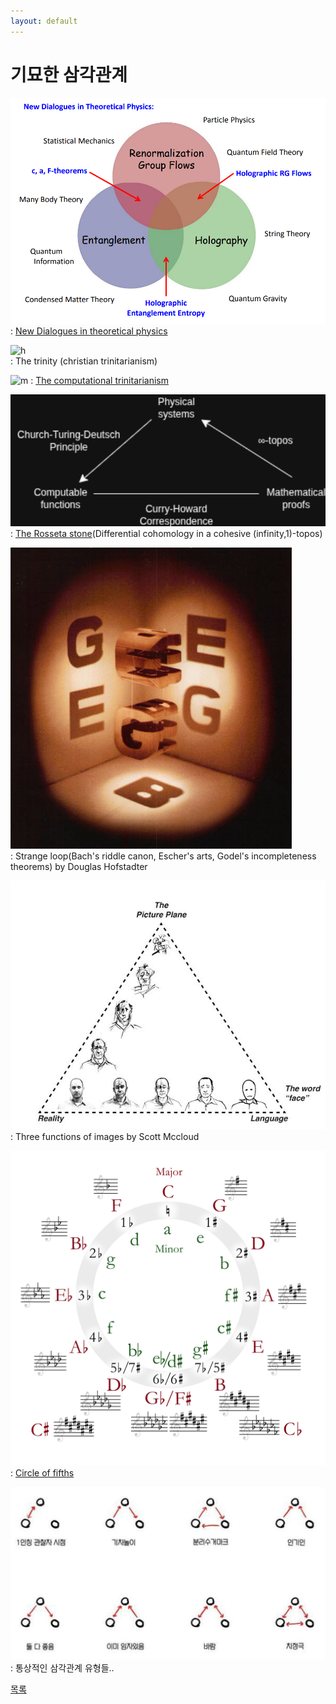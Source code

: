 ```yaml
---
layout: default
---
```


# 기묘한 삼각관계


![ct](ct.png)
\: [New Dialogues in theoretical physics](https://public.websites.umich.edu/~mctp/SciPrgPgs/events/2012/rgflows/talks/Myers-intro12.pdf)


![h](https://upload.wikimedia.org/wikipedia/commons/thumb/b/b3/Shield-Trinity-Scutum-Fidei-English.svg/1200px-Shield-Trinity-Scutum-Fidei-English.svg.png)  
\: The trinity (christian trinitarianism)

![m](https://ncatlab.org/nlab/files/ComputationalTrilogyTopologizedAndQuantized.jpg)
\: [The computational trinitarianism](https://home.sandiego.edu/~shulman/papers/trinity.pdf)

![t](tw.png)
\: [The Rosseta stone](https://ncatlab.org/nlab/show/computational+trilogy)(Differential cohomology in a cohesive (infinity,1)-topos)

![s](geb.jpg)  
\: Strange loop(Bach's riddle canon, Escher's arts, Godel's incompleteness theorems) by Douglas Hofstadter

![t](im.jpg)
\: Three functions of images by Scott Mccloud


![c](cf.png)
\: [Circle of fifths](https://en.wikipedia.org/wiki/Circle_of_fifths)


![tr](tr.png)
\: 통상적인 삼각관계 유형들..


<div class="pagination">
  <a href="{{ '/List/SM/sm.html' | relative_url }}" class="prev-button" data-turbo="true">목록</a>
</div>